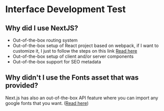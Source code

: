# Interface Development Test

## Why did I use NextJS?
* Out-of-the-box routing system
* Out-of-the-box setup of React project based on webpack, if I want to customize it, I just to follow the steps on this link [Read here](https://nextjs.org/docs/app/api-reference/next-config-js/webpack)
* Out-of-the-box setup of client and/or server components
* Out-of-the-box support for SEO metadata

## Why didn't I use the Fonts asset that was provided?
Next.js has also an out-of-the-box API feature where you can import any google fonts that you want. ([Read here](https://nextjs.org/docs/pages/building-your-application/optimizing/fonts)) 

